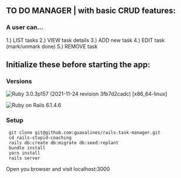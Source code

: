 ## TO DO MANAGER | with basic CRUD features: 
### A user can... 
1.) LIST tasks  2.) VIEW task details  3.) ADD new task  4.) EDIT task (mark/unmark done)  5.) REMOVE task



## Initialize these before starting the app:

### Versions

![Ruby](https://img.shields.io/badge/Ruby-CC342D?style=for-the-badge&logo=ruby&logoColor=white) 3.0.3p157 (2021-11-24 revision 3fb7d2cadc) [x86_64-linux]

![Ruby on Rails](https://img.shields.io/badge/Ruby_on_Rails-CC0000?style=for-the-badge&logo=ruby-on-rails&logoColor=white) 6.1.4.6

### Setup

```
 git clone git@github.com:guavalines/rails-task-manager.git
 cd rails-stupid-coaching
 rails db:create db:migrate db:seed:replant
 bundle install
 yarn install
 rails server
```
Open you browser and visit localhost:3000

